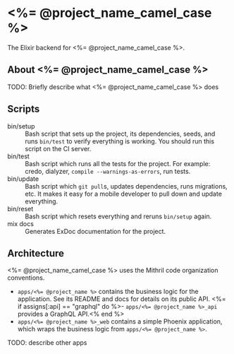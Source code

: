 # <%= @project_name_camel_case %>

The Elixir backend for <%= @project_name_camel_case %>.

## About <%= @project_name_camel_case %>

TODO: Briefly describe what <%= @project_name_camel_case %> does

## Scripts

<dl>
  <dt>bin/setup</dt>
  <dd>
    Bash script that sets up the project, its dependencies, seeds, and runs 
    <code>bin/test</code> to verify everything is working. You should run this 
    script on the CI server.
  </dd>
  <dt>bin/test</dt>
  <dd>
    Bash script which runs all the tests for the project. For example: credo,
    dialyzer, <code>compile --warnings-as-errors</code>, run tests.
  </dd>
  <dt>bin/update</dt>
  <dd>
    Bash script which <code>git pull</code>s, updates dependencies, runs 
    migrations, etc. It makes it easy for a mobile developer to pull down and 
    update everything.
  </dd>
  <dt>bin/reset</dt>
  <dd>
    Bash script which resets everything and reruns <code>bin/setup</code> 
    again.
  </dd>
  <dt>mix docs</dt>
  <dd>
    Generates ExDoc documentation for the project.
  </dd>
</dl>

## Architecture

<%= @project_name_camel_case %> uses the Mithril code organization conventions.

- `apps/<%= @project_name %>` contains the business logic for the application.
  See its README and docs for details on its public API.
<%= if assigns[:api] == "graphql" do %>- `apps/<%= @project_name %>_api` provides a GraphQL API.<% end %>
- `apps/<%= @project_name %>_web` contains a simple Phoenix application, which
  wraps the business logic from `apps/<%= @project_name %>`.

TODO: describe other apps
